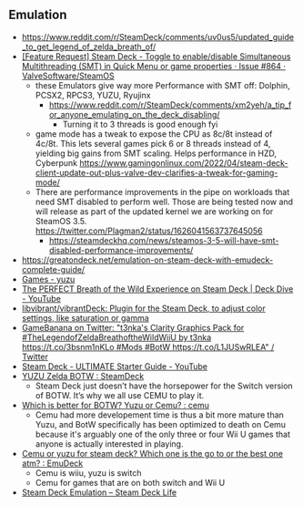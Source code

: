 ## Emulation

- https://www.reddit.com/r/SteamDeck/comments/uv0us5/updated_guide_to_get_legend_of_zelda_breath_of/
- [[Feature Request] Steam Deck - Toggle to enable/disable Simultaneous Multithreading (SMT) in Quick Menu or game properties · Issue #864 · ValveSoftware/SteamOS](https://github.com/ValveSoftware/SteamOS/issues/864#issuecomment-1287855431)
  - these Emulators give way more Performance with SMT off: Dolphin, PCSX2, RPCS3, YUZU, Ryujinx
    - https://www.reddit.com/r/SteamDeck/comments/xm2yeh/a_tip_for_anyone_emulating_on_the_deck_disabling/
      - Turning it to 3 threads is good enough fyi
  - game mode has a tweak to expose the CPU as 8c/8t instead of 4c/8t. This lets several games pick 6 or 8 threads instead of 4, yielding big gains from SMT scaling. Helps performance in HZD, Cyberpunk https://www.gamingonlinux.com/2022/04/steam-deck-client-update-out-plus-valve-dev-clarifies-a-tweak-for-gaming-mode/
  - There are performance improvements in the pipe on workloads that need SMT disabled to perform well. Those are being tested now and will release as part of the updated kernel we are working on for SteamOS 3.5. https://twitter.com/Plagman2/status/1626041563737645056
    - https://steamdeckhq.com/news/steamos-3-5-will-have-smt-disabled-performance-improvements/
- https://greatondeck.net/emulation-on-steam-deck-with-emudeck-complete-guide/
- [Games - yuzu](https://yuzu-emu.org/game/#)
- [The PERFECT Breath of the Wild Experience on Steam Deck | Deck Dive - YouTube](https://www.youtube.com/watch?v=Iq-pgYlK7Ow)
- [libvibrant/vibrantDeck: Plugin for the Steam Deck, to adjust color settings, like saturation or gamma](https://github.com/libvibrant/vibrantDeck)
- [GameBanana on Twitter: "t3nka's Clarity Graphics Pack for #TheLegendofZeldaBreathoftheWildWiiU by t3nka https://t.co/3bsnm1nKLo #Mods #BotW https://t.co/L1JUSwRLEA" / Twitter](https://twitter.com/GameBanana/status/1239687904475131907)
- [Steam Deck - ULTIMATE Starter Guide - YouTube](https://www.youtube.com/watch?v=MbpGPqacCos)
- [YUZU Zelda BOTW : SteamDeck](https://www.reddit.com/r/SteamDeck/comments/xq9yn6/yuzu_zelda_botw/)
  - Steam Deck just doesn’t have the horsepower for the Switch version of BOTW. It’s why we all use CEMU to play it.
- [Which is better for BOTW? Yuzu or Cemu? : cemu](https://www.reddit.com/r/cemu/comments/wvl9qa/which_is_better_for_botw_yuzu_or_cemu/)
  - Cemu had more developement time is thus a bit more mature than Yuzu, and BotW specifically has been optimized to death on Cemu because it's arguably one of the only three or four Wii U games that anyone is actually interested in playing.
- [Cemu or yuzu for steam deck? Which one is the go to or the best one atm? : EmuDeck](https://www.reddit.com/r/EmuDeck/comments/ygrsnx/cemu_or_yuzu_for_steam_deck_which_one_is_the_go/)
  - Cemu is wiiu, yuzu is switch
  - Cemu for games that are on both switch and Wii U
- [Steam Deck Emulation – Steam Deck Life](https://steamdecklife.com/category/steam-deck-emulation/)

